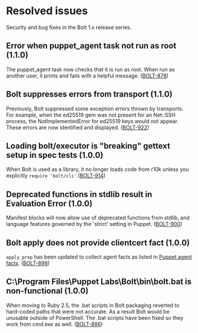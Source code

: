 # Resolved issues

Security and bug fixes in the Bolt 1.x release series.

## Error when puppet\_agent task not run as root \(1.1.0\)

The puppet\_agent task now checks that it is run as root. When run as another user, it prints and fails with a helpful message. \([BOLT-878](https://tickets.puppetlabs.com/browse/BOLT-914)\)

## Bolt suppresses errors from transport \(1.1.0\)

Previously, Bolt suppressed some exception errors thrown by transports. For example, when the ed25519 gem was not present for an Net::SSH process, the NotImplementedError for ed25519 keys would not appear. These errors are now identified and displayed. \([BOLT-922](https://tickets.puppetlabs.com/browse/BOLT-922)\)

## Loading bolt/executor is "breaking" gettext setup in spec tests \(1.0.0\)

When Bolt is used as a library, it no longer loads code from r10k unless you explicitly `require 'bolt/cli'`.\([BOLT-914](https://tickets.puppetlabs.com/browse/BOLT-914)\)

## Deprecated functions in stdlib result in Evaluation Error \(1.0.0\)

Manifest blocks will now allow use of deprecated functions from stdlib, and language features governed by the 'strict' setting in Puppet. \([BOLT-900](https://tickets.puppetlabs.com/browse/BOLT-900)\)

## Bolt apply does not provide clientcert fact \(1.0.0\)

`apply_prep` has been updated to collect agent facts as listed in [Puppet agent facts](https://puppet.com/docs/puppet/6.0/lang_facts_and_builtin_vars.html#puppet-agent-facts). \([BOLT-898](https://tickets.puppetlabs.com/browse/BOLT-898)\)

## C:\\Program Files\\Puppet Labs\\Bolt\\bin\\bolt.bat is non-functional \(1.0.0\)

When moving to Ruby 2.5, the .bat scripts in Bolt packaging reverted to hard-coded paths that were not accurate. As a result Bolt would be unusable outside of PowerShell. The .bat scripts have been fixed so they work from cmd.exe as well. \([BOLT-886](https://tickets.puppetlabs.com/browse/BOLT-886)\)

